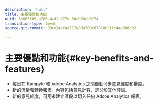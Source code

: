 ```yaml
---
description: 'null'
title: 主要優點和功能
uuid: 3e865f89-a786-44d1-877d-36cb58cb3f74
translation-type: tm+mt
source-git-commit: 99ee24efaa517e8da700c67818c111c4aa90dc02

---
```



# 主要優點和功能{#key-benefits-and-features}

* 每日在 Kampyle 和 Adobe Analytics 之間自動同步意見維度和量度。
* 新的流量和轉換報表，內容包括意見計數、評分和其他評論。
* 新的意見維度，可用來建立區段以切入任何 Adobe Analytics 報表。

